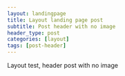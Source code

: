 ```yaml
---
layout: landingpage
title: Layout landing page post
subtitle: Post header with no image
header_type: post
categories: [layout]
tags: [post-header]
---
```


Layout test, header post with no image